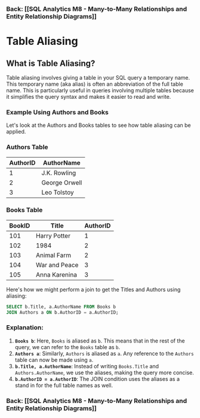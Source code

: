 ### Back: [[SQL Analytics M8 - Many-to-Many Relationships and Entity Relationship Diagrams]]
# Table Aliasing

## What is Table Aliasing?

Table aliasing involves giving a table in your SQL query a temporary name. This temporary name (aka alias) is often an abbreviation of the full table name. This is particularly useful in queries involving multiple tables because it simplifies the query syntax and makes it easier to read and write.

### Example Using Authors and Books

Let's look at the Authors and Books tables to see how table aliasing can be applied.
### Authors Table
|AuthorID|AuthorName|
|---|---|
|1|J.K. Rowling|
|2|George Orwell|
|3|Leo Tolstoy|
### Books Table
|BookID|Title|AuthorID|
|---|---|---|
|101|Harry Potter|1|
|102|1984|2|
|103|Animal Farm|2|
|104|War and Peace|3|
|105|Anna Karenina|3|

Here's how we might perform a join to get the Titles and Authors using aliasing:

```sql
SELECT b.Title, a.AuthorName FROM Books b
JOIN Authors a ON b.AuthorID = a.AuthorID;
```
### Explanation:

1. **`Books b`**: Here, `Books` is aliased as `b`. This means that in the rest of the query, we can refer to the `Books` table as `b`.
2. **`Authors a`**: Similarly, `Authors` is aliased as `a`. Any reference to the `Authors` table can now be made using `a`.
3. **`b.Title, a.AuthorName`**: Instead of writing `Books.Title` and `Authors.AuthorName`, we use the aliases, making the query more concise.
4. **`b.AuthorID = a.AuthorID`**: The JOIN condition uses the aliases as a stand in for the full table names as well.

### Back: [[SQL Analytics M8 - Many-to-Many Relationships and Entity Relationship Diagrams]]